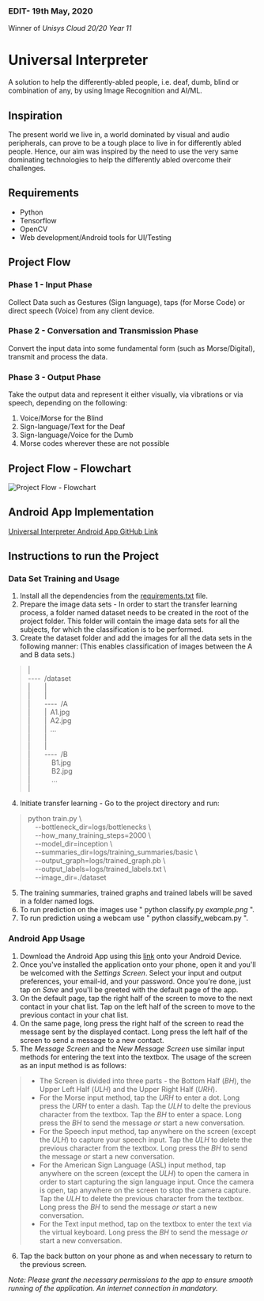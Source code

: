### EDIT- 19th May, 2020
Winner of *Unisys Cloud 20/20 Year 11*

# Universal Interpreter  
A solution to help the differently-abled people, i.e. deaf, dumb, blind or combination of any, by using Image
Recognition and AI/ML.  

## **Inspiration**  

The present world we live in, a world dominated by visual and audio peripherals, can prove to be
a tough place to live in for differently abled people. Hence, our aim was inspired by the need to
use the very same dominating technologies to help the differently abled overcome their challenges.  

## **Requirements**  
* Python 
* Tensorflow  
* OpenCV  
* Web development/Android tools for UI/Testing  

## **Project Flow**  

### **Phase 1 - Input Phase**    
Collect Data such as Gestures (Sign language), taps (for Morse Code) or direct speech (Voice)
from any client device.  

### **Phase 2 - Conversation and Transmission Phase**    
Convert the input data into some fundamental form (such as Morse/Digital), transmit and process
the data.  

### **Phase 3 - Output Phase**    
Take the output data and represent it either visually, via vibrations or via speech, depending on the following:  
1. Voice/Morse for the Blind
2. Sign-language/Text for the Deaf
3. Sign-language/Voice for the Dumb
4. Morse codes wherever these are not possible  

## **Project Flow - Flowchart**  
![Project Flow - Flowchart](./Abstract_Flowchart.jpg)

## **Android App Implementation**
[Universal Interpreter Android App GitHub Link](https://github.com/allanakshay12/Universal-Interpreter-Android-App.git)

## **Instructions to run the Project**

### Data Set Training and Usage
1. Install all the dependencies from the [requirements.txt](./requirements.txt) file.
2. Prepare the image data sets - In order to start the transfer learning process, a folder named dataset needs to be created in the root of the project folder. This folder will contain the image data sets for all the subjects, for which the classification is to be performed.
3. Create the dataset folder and add the images for all the data sets in the following manner: (This enables classification of images between the A and B data sets.)  
>|  
>----<code>&nbsp;</code>/dataset  
>|<code>&nbsp;</code><code>&nbsp;</code><code>&nbsp;</code><code>&nbsp;</code>|  
>|<code>&nbsp;</code><code>&nbsp;</code><code>&nbsp;</code><code>&nbsp;</code>|  
>|<code>&nbsp;</code><code>&nbsp;</code><code>&nbsp;</code><code>&nbsp;</code>----<code>&nbsp;</code>/A  
>|<code>&nbsp;</code><code>&nbsp;</code><code>&nbsp;</code><code>&nbsp;</code>|<code>&nbsp;</code>A1.jpg  
>|<code>&nbsp;</code><code>&nbsp;</code><code>&nbsp;</code><code>&nbsp;</code>|<code>&nbsp;</code>A2.jpg  
>|<code>&nbsp;</code><code>&nbsp;</code><code>&nbsp;</code><code>&nbsp;</code>|<code>&nbsp;</code>...  
>|<code>&nbsp;</code><code>&nbsp;</code><code>&nbsp;</code><code>&nbsp;</code>|  
>|<code>&nbsp;</code><code>&nbsp;</code><code>&nbsp;</code><code>&nbsp;</code>|  
>|<code>&nbsp;</code><code>&nbsp;</code><code>&nbsp;</code><code>&nbsp;</code>----<code>&nbsp;</code>/B  
>|<code>&nbsp;</code><code>&nbsp;</code><code>&nbsp;</code><code>&nbsp;</code><code>&nbsp;</code><code>&nbsp;</code>B1.jpg  
>|<code>&nbsp;</code><code>&nbsp;</code><code>&nbsp;</code><code>&nbsp;</code><code>&nbsp;</code><code>&nbsp;</code>B2.jpg  
>|<code>&nbsp;</code><code>&nbsp;</code><code>&nbsp;</code><code>&nbsp;</code><code>&nbsp;</code><code>&nbsp;</code>...  
>|   
4. Initiate transfer learning - Go to the project directory and run:
>python train.py \  
><code>&nbsp;</code><code>&nbsp;</code>--bottleneck_dir=logs/bottlenecks \  
><code>&nbsp;</code><code>&nbsp;</code>--how_many_training_steps=2000 \  
><code>&nbsp;</code><code>&nbsp;</code>--model_dir=inception \  
><code>&nbsp;</code><code>&nbsp;</code>--summaries_dir=logs/training_summaries/basic \  
><code>&nbsp;</code><code>&nbsp;</code>--output_graph=logs/trained_graph.pb \  
><code>&nbsp;</code><code>&nbsp;</code>--output_labels=logs/trained_labels.txt \  
><code>&nbsp;</code><code>&nbsp;</code>--image_dir=./dataset  
5. The training summaries, trained graphs and trained labels will be saved in a folder named logs.  
6. To run prediction on the images use " python classify.py _example.png_ ".  
7. To run prediction using a webcam use " python classify_webcam.py ".  

### Android App Usage
1. Download the Android App using this [link](https://drive.google.com/file/d/1JIP3Rifu4HVmTj_o0_8483gyBRdiqz4h/view?usp=sharing) onto your Android Device.
2. Once you've installed the application onto your phone, open it and you'll be welcomed with the *Settings Screen*. Select your input and output preferences, your email-id, and your password. Once you're done, just tap on *Save* and you'll be greeted with the default page of the app.
3. On the default page, tap the right half of the screen to move to the next contact in your chat list. Tap on the left half of the screen to move to the previous contact in your chat list.
4. On the same page, long press the right half of the screen to read the message sent by the displayed contact. Long press the left half of the screen to send a message to a new contact.
5. The *Message Screen* and the *New Message Screen* use similar input methods for entering the text into the textbox. The usage of the screen as an input method is as follows:
>* The Screen is divided into three parts - the Bottom Half (*BH*), the Upper Left Half (*ULH*) and the Upper Right Half (*URH*).  
>* For the Morse input method, tap the *URH* to enter a dot. Long press the *URH* to enter a dash. Tap the *ULH* to delte the previous character from the textbox. Tap the *BH* to enter a space. Long press the *BH* to send the message *or* start a new conversation.  
>* For the Speech input method, tap anywhere on the screen (except the *ULH*) to capture your speech input. Tap the *ULH* to delete the previous character from the textbox. Long press the *BH* to send the message *or* start a new conversation.  
>* For the American Sign Language (ASL) input method, tap anywhere on the screen (except the *ULH*) to open the camera in order to start capturing the sign language input. Once the camera is open, tap anywhere on the screen to stop the camera capture. Tap the *ULH* to delete the previous character from the textbox. Long press the *BH* to send the message *or* start a new conversation.  
>* For the Text input method, tap on the textbox to enter the text via the virtual keyboard. Long press the *BH* to send the message *or* start a new conversation.  
6. Tap the back button on your phone as and when necessary to return to the previous screen.  
  
*Note: Please grant the necessary permissions to the app to ensure smooth running of the application. An internet connection in mandatory.*
